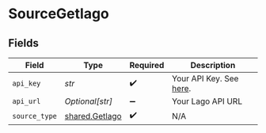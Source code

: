 # SourceGetlago


## Fields

| Field                                                                        | Type                                                                         | Required                                                                     | Description                                                                  |
| ---------------------------------------------------------------------------- | ---------------------------------------------------------------------------- | ---------------------------------------------------------------------------- | ---------------------------------------------------------------------------- |
| `api_key`                                                                    | *str*                                                                        | :heavy_check_mark:                                                           | Your API Key. See <a href="https://doc.getlago.com/docs/api/intro">here</a>. |
| `api_url`                                                                    | *Optional[str]*                                                              | :heavy_minus_sign:                                                           | Your Lago API URL                                                            |
| `source_type`                                                                | [shared.Getlago](../../models/shared/getlago.md)                             | :heavy_check_mark:                                                           | N/A                                                                          |